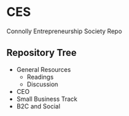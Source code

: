 # CES
Connolly Entrepreneurship Society Repo

## Repository Tree
* General Resources
	* Readings
	* Discussion
* CEO
* Small Business Track
* B2C and Social